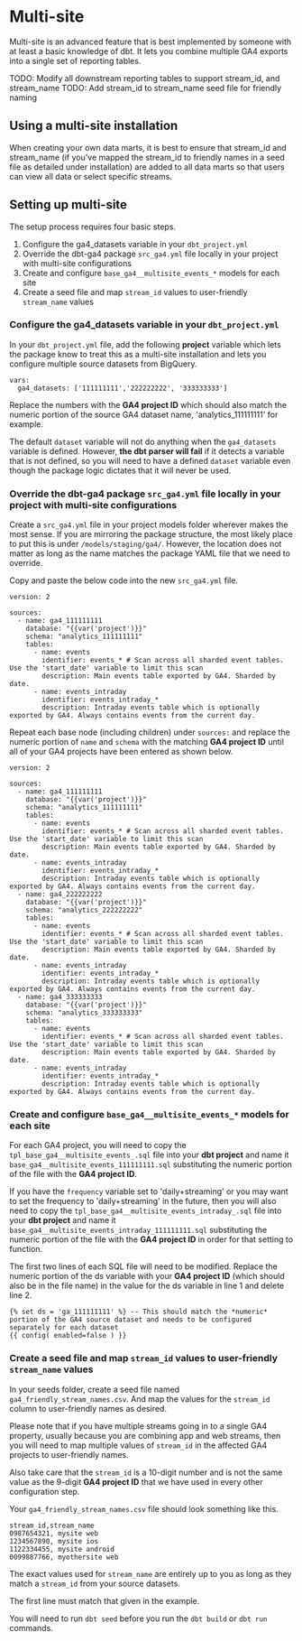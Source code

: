 # Multi-site

Multi-site is an advanced feature that is best implemented by someone with at least a basic knowledge of dbt. It lets you combine multiple GA4 exports into a single set of reporting tables.

TODO: Modify all downstream reporting tables to support stream_id, and stream_name
TODO: Add stream_id to stream_name seed file for friendly naming

## Using a multi-site installation

When creating your own data marts, it is best to ensure that stream_id and stream_name (if you've mapped the stream_id to friendly names in a seed file as detailed under installation) are added to all data marts so that users can view all data or select specific streams.

## Setting up multi-site

The setup process requires four basic steps.

1. Configure the ga4_datasets variable in your `dbt_project.yml`
2. Override the dbt-ga4 package `src_ga4.yml` file locally in your project with multi-site configurations
3. Create and configure `base_ga4__multisite_events_*` models for each site
4. Create a seed file and map `stream_id` values to user-friendly `stream_name` values

### Configure the ga4_datasets variable in your `dbt_project.yml`

In your `dbt_project.yml` file, add the following **project** variable which lets the package know to treat this as a multi-site installation and lets you configure multiple source datasets from BigQuery.

```
vars:
  ga4_datasets: ['111111111','222222222', '333333333']
```

Replace the numbers with the **GA4 project ID** which should also match the numeric portion of the source GA4 dataset name, 'analytics_111111111' for example.

The default `dataset` variable will not do anything when the `ga4_datasets` variable is defined. However, **the dbt parser will fail** if it detects a variable that is not defined, so you will need to have a defined `dataset` variable even though the package logic dictates that it will never be used.

### Override the dbt-ga4 package `src_ga4.yml` file locally in your project with multi-site configurations

Create a `src_ga4.yml` file in your project models folder wherever makes the most sense. If you are mirroring the package structure, the most likely place to put this is under `/models/staging/ga4/`. However, the location does not matter as long as the name matches the package YAML file that we need to override.

Copy and paste the below code into the new `src_ga4.yml` file.

```
version: 2

sources:
  - name: ga4_111111111
    database: "{{var('project')}}" 
    schema: "analytics_111111111" 
    tables:
      - name: events
        identifier: events_* # Scan across all sharded event tables. Use the 'start_date' variable to limit this scan
        description: Main events table exported by GA4. Sharded by date. 
      - name: events_intraday
        identifier: events_intraday_*
        description: Intraday events table which is optionally exported by GA4. Always contains events from the current day.
```

Repeat each base node (including children) under `sources:` and replace the numeric portion of `name` and `schema` with the matching **GA4 project ID** until all of your GA4 projects have been entered as shown below.

```
version: 2

sources:
  - name: ga4_111111111
    database: "{{var('project')}}" 
    schema: "analytics_111111111" 
    tables:
      - name: events
        identifier: events_* # Scan across all sharded event tables. Use the 'start_date' variable to limit this scan
        description: Main events table exported by GA4. Sharded by date. 
      - name: events_intraday
        identifier: events_intraday_*
        description: Intraday events table which is optionally exported by GA4. Always contains events from the current day.
  - name: ga4_222222222
    database: "{{var('project')}}" 
    schema: "analytics_222222222"
    tables:
      - name: events
        identifier: events_* # Scan across all sharded event tables. Use the 'start_date' variable to limit this scan
        description: Main events table exported by GA4. Sharded by date. 
      - name: events_intraday
        identifier: events_intraday_*
        description: Intraday events table which is optionally exported by GA4. Always contains events from the current day.
  - name: ga4_333333333
    database: "{{var('project')}}" 
    schema: "analytics_333333333"
    tables:
      - name: events
        identifier: events_* # Scan across all sharded event tables. Use the 'start_date' variable to limit this scan
        description: Main events table exported by GA4. Sharded by date. 
      - name: events_intraday
        identifier: events_intraday_*
        description: Intraday events table which is optionally exported by GA4. Always contains events from the current day.
```

### Create and configure `base_ga4__multisite_events_*` models for each site

For each GA4 project, you will need to copy the `tpl_base_ga4__multisite_events_.sql` file into your **dbt project** and name it `base_ga4__multisite_events_111111111.sql` substituting the numeric portion of the file with the **GA4 project ID**.

If you have the `frequency` variable set to 'daily+streaming' or you may want to set the frequency to 'daily+streaming' in the future, then you will also need to copy the `tpl_base_ga4__multisite_events_intraday_.sql` file into your **dbt project** and name it `base_ga4__multisite_events_intraday_111111111.sql` substituting the numeric portion of the file with the **GA4 project ID** in order for that setting to function.

The first two lines of each SQL file will need to be modified. Replace the numeric portion of the ds variable with your **GA4 project ID** (which should also be in the file name) in the value for the ds variable in line 1 and delete line 2.

```
{% set ds = 'ga_111111111' %} -- This should match the *numeric* portion of the GA4 source dataset and needs to be configured separately for each dataset
{{ config( enabled=false ) }}
```

### Create a seed file and map `stream_id` values to user-friendly `stream_name` values

In your seeds folder, create a seed file named `ga4_friendly_stream_names.csv`. And map the values for the `stream_id` column to user-friendly names as desired.

Please note that if you have multiple streams going in to a single GA4 property, usually because you are combining app and web streams, then you will need to map multiple values of `stream_id` in the affected GA4 projects to user-friendly names. 

Also take care that the `stream_id` is a 10-digit number and is not the same value as the 9-digit **GA4 project ID** that we have used in every other configuration step.

Your `ga4_friendly_stream_names.csv` file should look something like this.

```
stream_id,stream_name
0987654321, mysite web
1234567890, mysite ios
1122334455, mysite android
0099887766, myothersite web
```
The exact values used for `stream_name` are entirely up to you as long as they match a `stream_id` from your source datasets.

The first line must match that given in the example.

You will need to run `dbt seed` before you run the `dbt build` or `dbt run` commands.